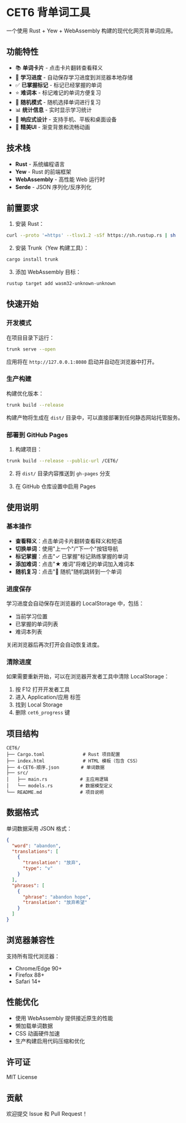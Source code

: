 # CET6 背单词工具

一个使用 Rust + Yew + WebAssembly 构建的现代化网页背单词应用。

## 功能特性

- 📚 **单词卡片** - 点击卡片翻转查看释义
- 🎯 **学习进度** - 自动保存学习进度到浏览器本地存储
- ✅ **已掌握标记** - 标记已经掌握的单词
- ⭐ **难词本** - 标记难记的单词方便复习
- 🎲 **随机模式** - 随机选择单词进行复习
- 📊 **统计信息** - 实时显示学习统计
- 📱 **响应式设计** - 支持手机、平板和桌面设备
- 🎨 **精美UI** - 渐变背景和流畅动画

## 技术栈

- **Rust** - 系统编程语言
- **Yew** - Rust 的前端框架
- **WebAssembly** - 高性能 Web 运行时
- **Serde** - JSON 序列化/反序列化

## 前置要求

1. 安装 Rust：
```bash
curl --proto '=https' --tlsv1.2 -sSf https://sh.rustup.rs | sh
```

2. 安装 Trunk（Yew 构建工具）：
```bash
cargo install trunk
```

3. 添加 WebAssembly 目标：
```bash
rustup target add wasm32-unknown-unknown
```

## 快速开始

### 开发模式

在项目目录下运行：

```bash
trunk serve --open
```

应用将在 `http://127.0.0.1:8080` 启动并自动在浏览器中打开。

### 生产构建

构建优化版本：

```bash
trunk build --release
```

构建产物将生成在 `dist/` 目录中，可以直接部署到任何静态网站托管服务。

### 部署到 GitHub Pages

1. 构建项目：
```bash
trunk build --release --public-url /CET6/
```

2. 将 `dist/` 目录内容推送到 `gh-pages` 分支

3. 在 GitHub 仓库设置中启用 Pages

## 使用说明

### 基本操作

- **查看释义**：点击单词卡片翻转查看释义和短语
- **切换单词**：使用"上一个"/"下一个"按钮导航
- **标记掌握**：点击"✓ 已掌握"标记熟练掌握的单词
- **添加难词**：点击"★ 难词"将难记的单词加入难词本
- **随机复习**：点击"🎲 随机"随机跳转到一个单词

### 进度保存

学习进度会自动保存在浏览器的 LocalStorage 中，包括：
- 当前学习位置
- 已掌握的单词列表
- 难词本列表

关闭浏览器后再次打开会自动恢复进度。

### 清除进度

如果需要重新开始，可以在浏览器开发者工具中清除 LocalStorage：
1. 按 F12 打开开发者工具
2. 进入 Application/应用 标签
3. 找到 Local Storage
4. 删除 `cet6_progress` 键

## 项目结构

```
CET6/
├── Cargo.toml              # Rust 项目配置
├── index.html              # HTML 模板（包含 CSS）
├── 4-CET6-顺序.json        # 单词数据
├── src/
│   ├── main.rs            # 主应用逻辑
│   └── models.rs          # 数据模型定义
└── README.md              # 项目说明
```

## 数据格式

单词数据采用 JSON 格式：

```json
{
  "word": "abandon",
  "translations": [
    {
      "translation": "放弃",
      "type": "v"
    }
  ],
  "phrases": [
    {
      "phrase": "abandon hope",
      "translation": "放弃希望"
    }
  ]
}
```

## 浏览器兼容性

支持所有现代浏览器：
- Chrome/Edge 90+
- Firefox 88+
- Safari 14+

## 性能优化

- 使用 WebAssembly 提供接近原生的性能
- 懒加载单词数据
- CSS 动画硬件加速
- 生产构建启用代码压缩和优化

## 许可证

MIT License

## 贡献

欢迎提交 Issue 和 Pull Request！
